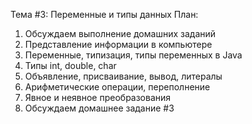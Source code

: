 Тема #3: Переменные и типы данных
План:
1. Обсуждаем выполнение домашних заданий
2. Представление информации в компьютере
3. Переменные, типизация, типы переменных в Java
4. Типы int, double, char
5. Объявление, присваивание, вывод, литералы
6. Aрифметические операции, переполнение
7. Явное и неявное преобразования
8. Обсуждаем домашнее задание #3
